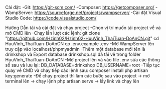 Cài đặt: 
-Git: https://git-scm.com/
-Composer: https://getcomposer.org/
-WampServer: https://sourceforge.net/projects/wampserver/
-Cài đặt Visual Studio Code: https://code.visualstudio.com/

Hướng Dẫn tải và cài đặt và chạy project
-Chọn vị trí muốn tải project về và mở CMD lên
-Chạy lần lượt các lệnh:
git clone "https://github.com/Hzinh02/Hzinh02-HuuVinh_ThaiTuan-DoAnCN.git"
cd HuuVinh_ThaiTuan-DoAnCN
cp .env.example .env
-Mở WampServer lên truy cập vào localhost/phpmyadmin
-Thêm một database mới tên là drinkshop và Export database drinkshop.sql đã tải về trong folder HuuVinh_ThaiTuan-DoAnCN
-Mở project lên và vào file .env sửa các thông số sau và lưu lại:
DB_DATABASE=drinkshop
DB_USERNAME=root
-Tiếp tục quay về CMD và chạy tiếp các lệnh sau: 
composer install
php artisan key:generate
-Để chạy project thì làm các bước sau
vào project -> mở terminal lên -> chạy lệnh php artisan serve -> lấy link và chạy lên
